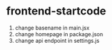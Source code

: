 # frontend-startcode
1. change basename in main.jsx
2. change homepage in package.json
3. change api endpoint in settings.js
